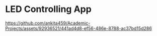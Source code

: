 # LED Controlling App

https://github.com/ankita459/Academic-Projects/assets/92936521/441ad4d8-ef56-486e-8788-ac37bd15d286

